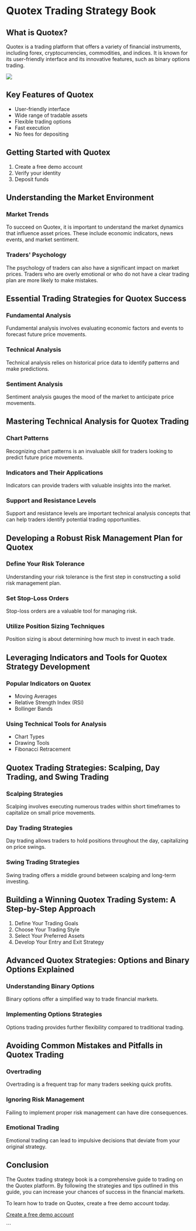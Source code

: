 # Quotex Trading Strategy Book

## What is Quotex?

Quotex is a trading platform that offers a variety of financial
instruments, including forex, cryptocurrencies, commodities, and
indices. It is known for its user-friendly interface and its innovative
features, such as binary options trading.

[![](https://static.quotex.io/files/4_en/300_250.jpg)](https://traff.sbs/brokerqxlid)

## Key Features of Quotex

-   User-friendly interface
-   Wide range of tradable assets
-   Flexible trading options
-   Fast execution
-   No fees for depositing

## Getting Started with Quotex

1.  Create a free demo account
2.  Verify your identity
3.  Deposit funds

## Understanding the Market Environment

### Market Trends

To succeed on Quotex, it is important to understand the market dynamics
that influence asset prices. These include economic indicators, news
events, and market sentiment.

### Traders' Psychology

The psychology of traders can also have a significant impact on market
prices. Traders who are overly emotional or who do not have a clear
trading plan are more likely to make mistakes.

## Essential Trading Strategies for Quotex Success

### Fundamental Analysis

Fundamental analysis involves evaluating economic factors and events to
forecast future price movements.

### Technical Analysis

Technical analysis relies on historical price data to identify patterns
and make predictions.

### Sentiment Analysis

Sentiment analysis gauges the mood of the market to anticipate price
movements.

## Mastering Technical Analysis for Quotex Trading

### Chart Patterns

Recognizing chart patterns is an invaluable skill for traders looking to
predict future price movements.

### Indicators and Their Applications

Indicators can provide traders with valuable insights into the market.

### Support and Resistance Levels

Support and resistance levels are important technical analysis concepts
that can help traders identify potential trading opportunities.

## Developing a Robust Risk Management Plan for Quotex

### Define Your Risk Tolerance

Understanding your risk tolerance is the first step in constructing a
solid risk management plan.

### Set Stop-Loss Orders

Stop-loss orders are a valuable tool for managing risk.

### Utilize Position Sizing Techniques

Position sizing is about determining how much to invest in each trade.

## Leveraging Indicators and Tools for Quotex Strategy Development

### Popular Indicators on Quotex

-   Moving Averages
-   Relative Strength Index (RSI)
-   Bollinger Bands

### Using Technical Tools for Analysis

-   Chart Types
-   Drawing Tools
-   Fibonacci Retracement

## Quotex Trading Strategies: Scalping, Day Trading, and Swing Trading

### Scalping Strategies

Scalping involves executing numerous trades within short timeframes to
capitalize on small price movements.

### Day Trading Strategies

Day trading allows traders to hold positions throughout the day,
capitalizing on price swings.

### Swing Trading Strategies

Swing trading offers a middle ground between scalping and long-term
investing.

## Building a Winning Quotex Trading System: A Step-by-Step Approach

1.  Define Your Trading Goals
2.  Choose Your Trading Style
3.  Select Your Preferred Assets
4.  Develop Your Entry and Exit Strategy

## Advanced Quotex Strategies: Options and Binary Options Explained

### Understanding Binary Options

Binary options offer a simplified way to trade financial markets.

### Implementing Options Strategies

Options trading provides further flexibility compared to traditional
trading.

## Avoiding Common Mistakes and Pitfalls in Quotex Trading

### Overtrading

Overtrading is a frequent trap for many traders seeking quick profits.

### Ignoring Risk Management

Failing to implement proper risk management can have dire consequences.

### Emotional Trading

Emotional trading can lead to impulsive decisions that deviate from your
original strategy.

## Conclusion

The Quotex trading strategy book is a comprehensive guide to trading on
the Quotex platform. By following the strategies and tips outlined in
this guide, you can increase your chances of success in the financial
markets.

To learn how to trade on Quotex, create a free demo account today.

[Create a free demo account](\%22https://traff.sbs/brokerqxsignup\%22)

\`\`\`

